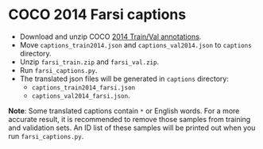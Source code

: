 # COCO 2014 Farsi captions 

- Download and unzip COCO [2014 Train/Val annotations](http://images.cocodataset.org/annotations/annotations_trainval2014.zip).
- Move `captions_train2014.json` and `captions_val2014.json` to `captions` directory.
- Unzip `farsi_train.zip` and `farsi_val.zip`.
- Run `farsi_captions.py`.
- The translated json files will be generated in `captions` directory:
  - `captions_train2014_farsi.json`
  - `captions_val2014_farsi.json`.

**Note**:
Some translated captions contain `*` or English words.
For a more accurate result, it is recommended to remove those samples from training and validation sets.
An ID list of these samples will be printed out when you run `farsi_captions.py`.